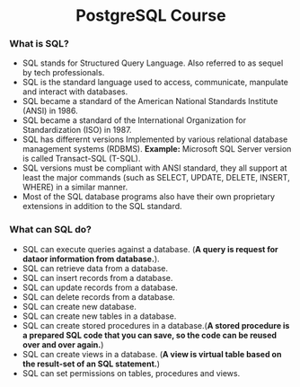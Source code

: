 <h1 align="center">PostgreSQL Course</h1>

### What is SQL?

 * SQL stands for Structured Query Language. Also referred to as sequel by tech professionals.
 * SQL is the standard language used to access, communicate, manpulate and interact with databases.
 * SQL became a standard of the American National Standards Institute (ANSI) in 1986.
 * SQL became a standard of the International Organization for Standardization (ISO) in 1987.
 * SQL has differernt versions Implemented by various relational database management systems (RDBMS). **Example:** Microsoft SQL Server version is called Transact-SQL (T-SQL). 
 * SQL versions must be compliant with ANSI standard, they all support at least the major commands (such as SELECT, UPDATE, DELETE, INSERT, WHERE) in a similar manner.
 * Most of the SQL database programs also have their own proprietary extensions in addition to the SQL standard.
 
 
 ### What can SQL do?
 
* SQL can execute queries against a database. (**A query is request for dataor information from database.**).
* SQL can retrieve data from a database.
* SQL can insert records from a database.
* SQL can update records from a database.
* SQL can delete records from a database.
* SQL can create new database.
* SQL can create new tables in a database.
* SQL can create stored procedures in a database.(**A stored procedure is a prepared SQL code that you can save, so the code can be reused over and over again.**)
* SQL can create views in a database. (**A view is virtual table based on the result-set of an SQL statement.**)
* SQL can set permissions on tables, procedures and views.
 



 
